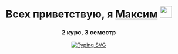 <h1 align="center">Всех приветствую, я <a href="https://daniilshat.ru/" target="_blank">Максим</a> 
<img src="https://github.com/blackcater/blackcater/raw/main/images/Hi.gif" height="32"/></h1>
<h3 align="center">2 курс, 3 семестр</h3>

<p align="center"><a href="https://git.io/typing-svg"><img src="https://readme-typing-svg.herokuapp.com?font=Fira+Code&pause=1000&color=F70000&center=true&width=435&lines=%D0%92%D1%81%D0%B5%D1%85+%D0%BA%D0%B0%D1%82%D0%B5%D0%B3%D0%BE%D1%80%D0%B8%D1%87%D0%B5%D1%81%D0%BA%D0%B8+%D0%BF%D1%80%D0%B8%D0%B2%D0%B5%D1%82%D1%81%D1%82%D0%B2%D1%83%D1%8E;%D0%AF+%D0%BD%D0%B5+%D0%BB%D1%8E%D0%B1%D0%BB%D1%8E+%D0%BF%D1%80%D0%BE%D0%B3%D1%80%D0%B0%D0%BC%D0%BC%D0%B8%D1%80%D0%BE%D0%B2%D0%B0%D1%82%D1%8C;%D0%9D%D0%BE+%D1%8F+%D0%BB%D1%8E%D0%B1%D0%BB%D1%8E+%D0%BF%D0%B8%D0%B2%D0%BE" alt="Typing SVG" /></a></p>
